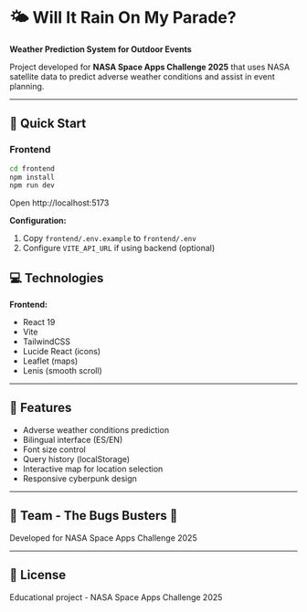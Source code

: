 # 🌤️ Will It Rain On My Parade?

**Weather Prediction System for Outdoor Events**

Project developed for **NASA Space Apps Challenge 2025** that uses NASA satellite data to predict adverse weather conditions and assist in event planning.

---

## 🚀 Quick Start

### Frontend

```bash
cd frontend
npm install
npm run dev
```

Open http://localhost:5173

**Configuration:**
1. Copy `frontend/.env.example` to `frontend/.env`
2. Configure `VITE_API_URL` if using backend (optional)

## 💻 Technologies

**Frontend:**
- React 19
- Vite
- TailwindCSS
- Lucide React (icons)
- Leaflet (maps)
- Lenis (smooth scroll)

---

## 🎯 Features

- Adverse weather conditions prediction
- Bilingual interface (ES/EN)
- Font size control
- Query history (localStorage)
- Interactive map for location selection
- Responsive cyberpunk design

---

## 👥 Team - The Bugs Busters 🐛

Developed for NASA Space Apps Challenge 2025

---

## 📄 License

Educational project - NASA Space Apps Challenge 2025
